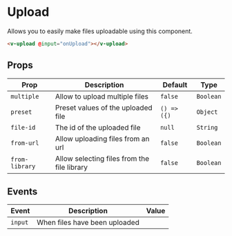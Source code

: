 # Upload

Allows you to easily make files uploadable using this component.

```html
<v-upload @input="onUpload"></v-upload>
```

## Props

| Prop           | Description                                 | Default     | Type      |
| -------------- | ------------------------------------------- | ----------- | --------- |
| `multiple`     | Allow to upload multiple files              | `false`     | `Boolean` |
| `preset`       | Preset values of the uploaded file          | `() => ({)` | `Object`  |
| `file-id`      | The id of the uploaded file                 | `null`      | `String`  |
| `from-url`     | Allow uploading files from an url           | `false`     | `Boolean` |
| `from-library` | Allow selecting files from the file library | `false`     | `Boolean` |

## Events

| Event   | Description                   | Value |
| ------- | ----------------------------- | ----- |
| `input` | When files have been uploaded |       |
